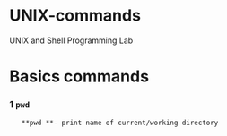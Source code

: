 # UNIX-commands
UNIX and Shell  Programming Lab
# Basics commands
### 1 `pwd`
       **pwd **- print name of current/working directory
